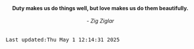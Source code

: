 
<div align="center"><b><span>Duty makes us do things well, but love makes us do them beautifully.  </span></b><br><br><i> - Zig Ziglar</i></div>
<br><br><kbd>Last updated:Thu May  1 12:14:31 2025</kbd>